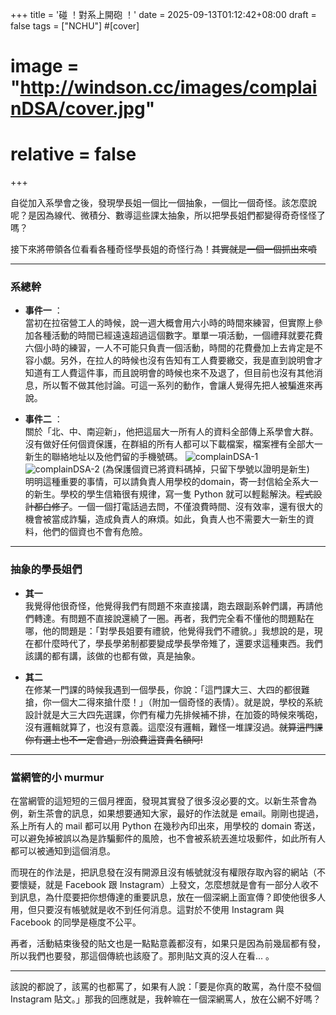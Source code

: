 +++
title = '碰 ！對系上開砲 ！'
date = 2025-09-13T01:12:42+08:00
draft = false
tags = ["NCHU"]
#[cover]
#  image = "http://windson.cc/images/complainDSA/cover.jpg"
#  relative = false
+++

自從加入系學會之後，發現學長姐一個比一個抽象，一個比一個奇怪。該怎麼說呢？是因為線代、微積分、數導這些課太抽象，所以把學長姐們都變得奇奇怪怪了嗎？  
<!--more-->
接下來將帶領各位看看各種奇怪學長姐的奇怪行為！~~其實就是一個一個抓出來噴~~  

***
### 系總幹   
* **事件一** ：  
  當初在拉宿營工人的時候，說一週大概會用六小時的時間來練習，但實際上參加各種活動的時間已經遠遠超過這個數字。單單一項活動，一個禮拜就要花費六個小時的練習，一人不可能只負責一個活動，時間的花費疊加上去肯定是不容小覷。另外，在拉人的時候也沒有告知有工人費要繳交，我是直到說明會才知道有工人費這件事，而且說明會的時候也來不及退了，但目前也沒有其他消息，所以暫不做其他討論。可這一系列的動作，會讓人覺得先把人被騙進來再說。

- **事件二** ：  
  關於「北、中、南迎新」，他把這屆大一所有人的資料全部傳上系學會大群。沒有做好任何個資保護，在群組的所有人都可以下載檔案，檔案裡有全部大一新生的聯絡地址以及他們留的手機號碼。
  ![complainDSA-1](/images/complainDSA/complainDSA-1.webp)
  ![complainDSA-2](/images/complainDSA/complainDSA-2.webp)
  (為保護個資已將資料碼掉，只留下學號以證明是新生)  
  明明這種重要的事情，可以請負責人用學校的domain，寄一封信給全系大一的新生。學校的學生信箱很有規律，寫一隻 Python 就可以輕鬆解決。~~程式設計都白修了~~。一個一個打電話過去問，不僅浪費時間、沒有效率，還有很大的機會被當成詐騙，造成負責人的麻煩。如此，負責人也不需要大一新生的資料，他們的個資也不會有危險。

***

### 抽象的學長姐們
  
* **其一**  
  我覺得他很奇怪，他覺得我們有問題不來直接講，跑去跟副系幹們講，再請他們轉達。有問題不直接說還繞了一圈。再者，我們完全看不懂他的問題點在哪，他的問題是：「對學長姐要有禮貌，他覺得我們不禮貌。」我想說的是，現在都什麼時代了，學長學弟制都要變成學長學帝雉了，還要求這種東西。我們該講的都有講，該做的也都有做，真是抽象。

- **其二**  
  在修某一門課的時候我遇到一個學長，你說：「這門課大三、大四的都很難搶，你一個大二得來搶什麼！」（附加一個奇怪的表情）。就是說，學校的系統設計就是大三大四先選課，你們有權力先排候補不排，在加簽的時候來嘴砲，沒有邏輯就算了，也沒有意義。這麼沒有邏輯，難怪一堆課沒過。~~就算這門課你有選上也不一定會過，別浪費這寶貴名額阿!~~

***
### 當網管的小 murmur
在當網管的這短短的三個月裡面，發現其實發了很多沒必要的文。以新生茶會為例，新生茶會的訊息，如果想要通知大家，最好的作法就是 email。剛剛也提過，系上所有人的 mail 都可以用 Python 在幾秒內印出來，用學校的 domain 寄送，可以避免掉被誤以為是詐騙郵件的風險，也不會被系統丟進垃圾郵件，如此所有人都可以被通知到這個消息。

而現在的作法是，把訊息發在沒有開源且沒有帳號就沒有權限存取內容的網站（不要懷疑，就是 Facebook 跟 Instagram）上發文，怎麼想就是會有一部分人收不到訊息，為什麼要把你想傳達的重要訊息，放在一個深網上面宣傳？即使他很多人用，但只要沒有帳號就是收不到任何消息。這對於不使用 Instagram 與 Facebook 的同學是極度不公平。  

再者，活動結束後發的貼文也是一點點意義都沒有，如果只是因為前幾屆都有發，所以我們也要發，那這個傳統也該廢了。那則貼文真的沒人在看... 。

***
該說的都說了，該罵的也都罵了，如果有人說：「要是你真的敢罵，為什麼不發個 Instagram 貼文。」那我的回應就是，我幹嘛在一個深網罵人，放在公網不好嗎？





